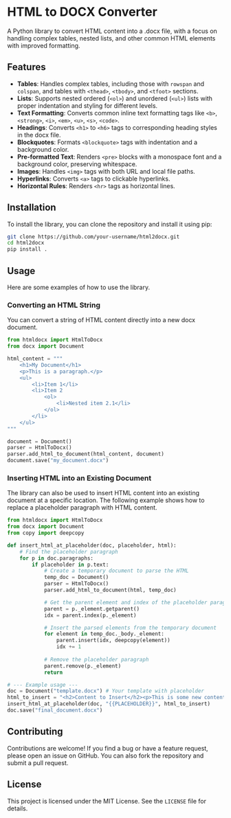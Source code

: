 # HTML to DOCX Converter

A Python library to convert HTML content into a .docx file, with a focus on handling complex tables, nested lists, and other common HTML elements with improved formatting.

## Features

- **Tables**: Handles complex tables, including those with `rowspan` and `colspan`, and tables with `<thead>`, `<tbody>`, and `<tfoot>` sections.
- **Lists**: Supports nested ordered (`<ol>`) and unordered (`<ul>`) lists with proper indentation and styling for different levels.
- **Text Formatting**: Converts common inline text formatting tags like `<b>`, `<strong>`, `<i>`, `<em>`, `<u>`, `<s>`, `<code>`.
- **Headings**: Converts `<h1>` to `<h6>` tags to corresponding heading styles in the docx file.
- **Blockquotes**: Formats `<blockquote>` tags with indentation and a background color.
- **Pre-formatted Text**: Renders `<pre>` blocks with a monospace font and a background color, preserving whitespace.
- **Images**: Handles `<img>` tags with both URL and local file paths.
- **Hyperlinks**: Converts `<a>` tags to clickable hyperlinks.
- **Horizontal Rules**: Renders `<hr>` tags as horizontal lines.

## Installation

To install the library, you can clone the repository and install it using pip:

```bash
git clone https://github.com/your-username/html2docx.git
cd html2docx
pip install .
```

## Usage

Here are some examples of how to use the library.

### Converting an HTML String

You can convert a string of HTML content directly into a new docx document.

```python
from htmldocx import HtmlToDocx
from docx import Document

html_content = """
    <h1>My Document</h1>
    <p>This is a paragraph.</p>
    <ul>
        <li>Item 1</li>
        <li>Item 2
            <ol>
                <li>Nested item 2.1</li>
            </ol>
        </li>
    </ul>
"""

document = Document()
parser = HtmlToDocx()
parser.add_html_to_document(html_content, document)
document.save("my_document.docx")
```

### Inserting HTML into an Existing Document

The library can also be used to insert HTML content into an existing document at a specific location. The following example shows how to replace a placeholder paragraph with HTML content.

```python
from htmldocx import HtmlToDocx
from docx import Document
from copy import deepcopy

def insert_html_at_placeholder(doc, placeholder, html):
    # Find the placeholder paragraph
    for p in doc.paragraphs:
        if placeholder in p.text:
            # Create a temporary document to parse the HTML
            temp_doc = Document()
            parser = HtmlToDocx()
            parser.add_html_to_document(html, temp_doc)

            # Get the parent element and index of the placeholder paragraph
            parent = p._element.getparent()
            idx = parent.index(p._element)

            # Insert the parsed elements from the temporary document
            for element in temp_doc._body._element:
                parent.insert(idx, deepcopy(element))
                idx += 1
            
            # Remove the placeholder paragraph
            parent.remove(p._element)
            return

# --- Example usage ---
doc = Document("template.docx") # Your template with placeholder
html_to_insert = "<h2>Content to Insert</h2><p>This is some new content.</p>"
insert_html_at_placeholder(doc, "{{PLACEHOLDER}}", html_to_insert)
doc.save("final_document.docx")
```

## Contributing

Contributions are welcome! If you find a bug or have a feature request, please open an issue on GitHub. You can also fork the repository and submit a pull request.

## License

This project is licensed under the MIT License. See the `LICENSE` file for details.
